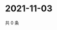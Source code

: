 # 2021-11-03

共 0 条

<!-- BEGIN WEIBO -->
<!-- 最后更新时间 Wed Nov 03 2021 04:12:08 GMT+0800 (China Standard Time) -->

<!-- END WEIBO -->

